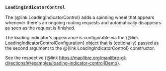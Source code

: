 ### `LoadingIndicatorControl`

The {@link LoadingIndicatorControl} adds a spinning wheel that appears whenever there's an ongoing routing requests and automatically disappears as soon as the request is finished.

The loading indicator's appearance is configurable via the {@link LoadingIndicatorControlConfiguration} object that is (optionally) passed as the second argument to the @{link LoadingIndicatorControl} constructor.

See the respective {@link https://maplibre.org/maplibre-gl-directions/#/examples/loading-indicator-control|Demo}.
